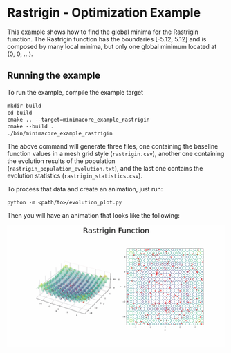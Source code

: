 # Rastrigin - Optimization Example

This example shows how to find the global minima for the Rastrigin function. The Rastrigin function has the boundaries
[-5.12, 5.12] and is composed by many local minima, but only one global minimum located at (0, 0, ...).

## Running the example

To run the example, compile the example target

```shell
mkdir build
cd build
cmake .. --target=minimacore_example_rastrigin
cmake --build .
./bin/minimacore_example_rastrigin
```

The above command will generate three files, one containing the baseline function values in a mesh grid
style (`rastrigin.csv`), another one containing the evolution results of the
population (`rastrigin_population_evolution.txt`), and the last one contains the evolution
statistics (`rastrigin_statistics.csv`).

To process that data and create an animation, just run:

```shell
python -m <path/to>/evolution_plot.py
```

Then you will have an animation that looks like the following:

![](rastrigin.gif)